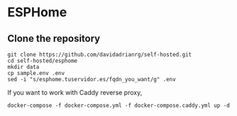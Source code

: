 # ESPHome

## Clone the repository

```
git clone https://github.com/davidadrianrg/self-hosted.git
cd self-hosted/esphome
mkdir data 
cp sample.env .env
sed -i "s/esphome.tuservidor.es/fqdn_you_want/g" .env
```

If you want to work with Caddy reverse proxy,

```
docker-compose -f docker-compose.yml -f docker-compose.caddy.yml up -d
```